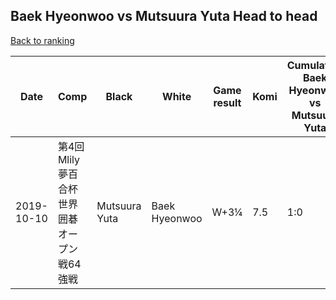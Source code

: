 ## Baek Hyeonwoo vs Mutsuura Yuta Head to head

[Back to ranking](../../index.md)




| **Date** | **Comp** | **Black** | **White** | **Game result** | **Komi** | **Cumulative Baek Hyeonwoo vs Mutsuura Yuta** | **Baek Hyeonwoo streak** | **Mutsuura Yuta streak** | 
| --- | --- | --- | --- | --- | --- | --- | --- | --- |
| 2019-10-10 | 第4回Mlily夢百合杯世界囲碁オープン戦64強戦 | Mutsuura Yuta | Baek Hyeonwoo | W+3¼ | 7.5 | 1:0 | 1 | 0 |





